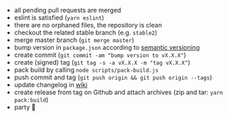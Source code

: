 - all pending pull requests are merged
- eslint is satisfied (`yarn eslint`)
- there are no orphaned files, the repository is clean
- checkout the related stable branch (e.g. `stable2`)
- merge master branch (`git merge master`)
- bump version in `package.json` according to [semantic versioning](https://semver.org)
- create commit (`git commit -am "bump version to vX.X.X"`)
- create (signed) tag (`git tag -s -a vX.X.X -m "tag vX.X.X"`)
- pack build by calling `node scripts/pack-build.js`
- push commit and tag (`git push origin && git push origin --tags`)
- update changelog in [wiki](https://github.com/andreknieriem/photobooth/wiki/Changelog)
- create release from tag on Github and attach archives (zip and tar: `yarn pack:build`)
- party :tada: 